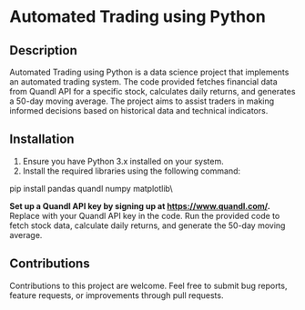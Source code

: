 # Automated Trading using Python

## Description

Automated Trading using Python is a data science project that implements an automated trading system. The code provided fetches financial data from Quandl API for a specific stock, calculates daily returns, and generates a 50-day moving average. The project aims to assist traders in making informed decisions based on historical data and technical indicators.

## Installation

1. Ensure you have Python 3.x installed on your system.
2. Install the required libraries using the following command:


pip install pandas quandl numpy matplotlib\

**Set up a Quandl API key by signing up at https://www.quandl.com/.**
Replace <API KEY> with your Quandl API key in the code.
Run the provided code to fetch stock data, calculate daily returns, and generate the 50-day moving average.

## Contributions

Contributions to this project are welcome. Feel free to submit bug reports, feature requests, or improvements through pull requests.
